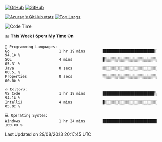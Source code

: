 [![GitHub](https://img.shields.io/github/followers/sharpxk?style=social)](https://github.com/sharpxk) [![GitHub](https://img.shields.io/github/stars/sharpxk?style=social)](https://github.com/sharpxk)

[![Anurag's GitHub stats](https://github-readme-stats-git-masterrstaa-rickstaa.vercel.app/api?username=sharpxk&hide=contribs,prs,issues&show_icons=true&theme=tokyonight)](https://github.com/anuraghazra/github-readme-stats)
[![Top Langs](https://github-readme-stats-git-masterrstaa-rickstaa.vercel.app/api/top-langs/?username=sharpxk&layout=compact&theme=tokyonight)](https://github.com/anuraghazra/github-readme-stats)

<!--START_SECTION:waka-->
![Code Time](http://img.shields.io/badge/Code%20Time-261%20hrs%2040%20mins-blue)

📊 **This Week I Spent My Time On** 

```text
💬 Programming Languages: 
Go                       1 hr 19 mins        ████████████████████████░   94.18 % 
SQL                      4 mins              █░░░░░░░░░░░░░░░░░░░░░░░░   05.31 % 
Java                     0 secs              ░░░░░░░░░░░░░░░░░░░░░░░░░   00.51 % 
Properties               0 secs              ░░░░░░░░░░░░░░░░░░░░░░░░░   00.00 % 

🔥 Editors: 
VS Code                  1 hr 19 mins        ████████████████████████░   94.18 % 
IntelliJ                 4 mins              █░░░░░░░░░░░░░░░░░░░░░░░░   05.82 % 

💻 Operating System: 
Windows                  1 hr 24 mins        █████████████████████████   100.00 % 
```


 Last Updated on 29/08/2023 20:17:45 UTC
<!--END_SECTION:waka-->
